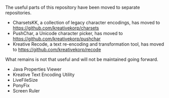 The useful parts of this repository have been moved to separate repositories.

 * CharsetsKK, a collection of legacy character encodings, has moved to https://github.com/kreativekorp/charsets
 * PushChar, a Unicode character picker, has moved to https://github.com/kreativekorp/pushchar
 * Kreative Recode, a text re-encoding and transformation tool, has moved to https://github.com/kreativekorp/recode

What remains is not that useful and will not be maintained going forward.

 * Java Properties Viewer
 * Kreative Text Encoding Utility
 * LiveFileSize
 * PonyFix
 * Screen Ruler
